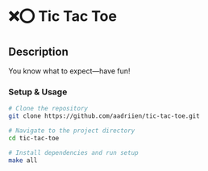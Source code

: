 # ❌⭕️ Tic Tac Toe

## Description

You know what to expect—have fun!

### Setup & Usage

```sh
# Clone the repository
git clone https://github.com/aadriien/tic-tac-toe.git

# Navigate to the project directory
cd tic-tac-toe

# Install dependencies and run setup
make all
```


